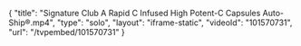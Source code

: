 {
    "title": "Signature Club A Rapid C Infused High Potent-C Capsules Auto-Ship&reg;.mp4",
    "type": "solo",
    "layout": "iframe-static",
    "videoId": "101570731",
    "url": "\/tvpembed\/101570731"
}